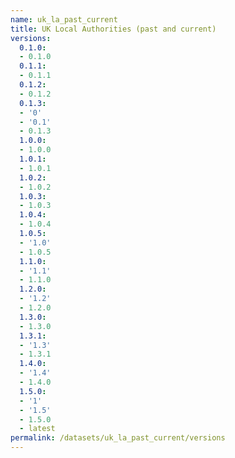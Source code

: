 ```yaml
---
name: uk_la_past_current
title: UK Local Authorities (past and current)
versions:
  0.1.0:
  - 0.1.0
  0.1.1:
  - 0.1.1
  0.1.2:
  - 0.1.2
  0.1.3:
  - '0'
  - '0.1'
  - 0.1.3
  1.0.0:
  - 1.0.0
  1.0.1:
  - 1.0.1
  1.0.2:
  - 1.0.2
  1.0.3:
  - 1.0.3
  1.0.4:
  - 1.0.4
  1.0.5:
  - '1.0'
  - 1.0.5
  1.1.0:
  - '1.1'
  - 1.1.0
  1.2.0:
  - '1.2'
  - 1.2.0
  1.3.0:
  - 1.3.0
  1.3.1:
  - '1.3'
  - 1.3.1
  1.4.0:
  - '1.4'
  - 1.4.0
  1.5.0:
  - '1'
  - '1.5'
  - 1.5.0
  - latest
permalink: /datasets/uk_la_past_current/versions
---
```

